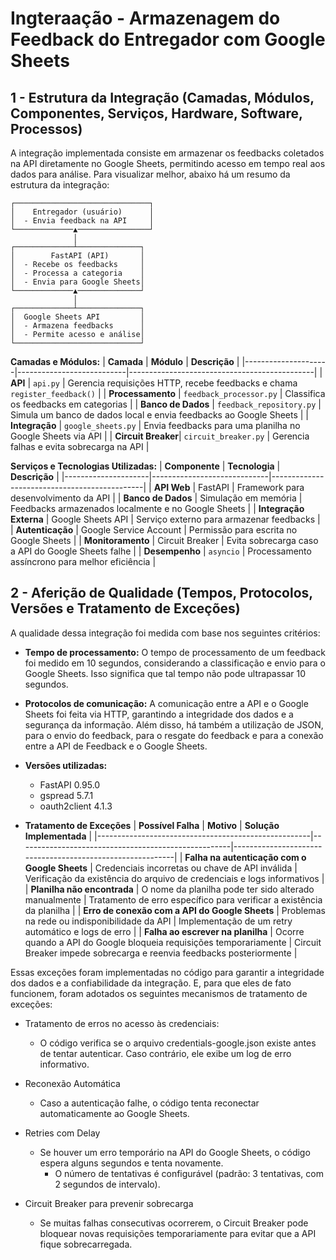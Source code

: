 # Ingteraação - Armazenagem do Feedback do Entregador com Google Sheets

## 1 - Estrutura da Integração (Camadas, Módulos, Componentes, Serviços, Hardware, Software, Processos)

A integração implementada consiste em armazenar os feedbacks coletados na API diretamente no Google Sheets, permitindo acesso em tempo real aos dados para análise. Para visualizar melhor, abaixo há um resumo da estrutura da integração:

```
┌──────────────────────────────┐
│    Entregador (usuário)      │
│  - Envia feedback na API     │
└─────────────▲────────────────┘
              │
┌─────────────┴──────────────┐
│        FastAPI (API)       │
│  - Recebe os feedbacks     │
│  - Processa a categoria    │
│  - Envia para Google Sheets│
└─────────────▲──────────────┘
              │
┌─────────────┴──────────────┐
│  Google Sheets API         │
│  - Armazena feedbacks      │
│  - Permite acesso e análise│
└────────────────────────────┘
```

**Camadas e Módulos:**
| **Camada**          | **Módulo**                 | **Descrição**                                  |
|---------------------|---------------------------|----------------------------------------------|
| **API**            | `api.py`                   | Gerencia requisições HTTP, recebe feedbacks e chama `register_feedback()` |
| **Processamento**  | `feedback_processor.py`    | Classifica os feedbacks em categorias       |
| **Banco de Dados** | `feedback_repository.py`   | Simula um banco de dados local e envia feedbacks ao Google Sheets |
| **Integração**     | `google_sheets.py`         | Envia feedbacks para uma planilha no Google Sheets via API |
| **Circuit Breaker**| `circuit_breaker.py`       | Gerencia falhas e evita sobrecarga na API   |

**Serviços e Tecnologias Utilizadas:**
| **Componente**      | **Tecnologia**                | **Descrição**                                  |
|---------------------|-----------------------------|----------------------------------------------|
| **API Web**        | FastAPI                      | Framework para desenvolvimento da API       |
| **Banco de Dados** | Simulação em memória         | Feedbacks armazenados localmente e no Google Sheets |
| **Integração Externa** | Google Sheets API      | Serviço externo para armazenar feedbacks    |
| **Autenticação**   | Google Service Account       | Permissão para escrita no Google Sheets     |
| **Monitoramento**  | Circuit Breaker              | Evita sobrecarga caso a API do Google Sheets falhe |
| **Desempenho**     | `asyncio`                    | Processamento assíncrono para melhor eficiência |

## 2 - Aferição de Qualidade (Tempos, Protocolos, Versões e Tratamento de Exceções)

A qualidade dessa integração foi medida com base nos seguintes critérios:
- **Tempo de processamento:** O tempo de processamento de um feedback foi medido em 10 segundos, considerando a classificação e envio para o Google Sheets. Isso significa que tal tempo não pode ultrapassar 10 segundos.
- **Protocolos de comunicação:** A comunicação entre a API e o Google Sheets foi feita via HTTP, garantindo a integridade dos dados e a segurança da informação. Além disso, há também a utilização de JSON, para o envio do feedback, para o resgate do feedback e para a conexão entre a API de Feedback e o Google Sheets.
- **Versões utilizadas:** 
  - FastAPI 0.95.0
  - gspread 5.7.1
  - oauth2client 4.1.3

- **Tratamento de Exceções**
| **Possível Falha**                                  | **Motivo**                                          | **Solução Implementada**                                   |
|-----------------------------------------------------|-----------------------------------------------------|-----------------------------------------------------------|
| **Falha na autenticação com o Google Sheets**      | Credenciais incorretas ou chave de API inválida    | Verificação da existência do arquivo de credenciais e logs informativos |
| **Planilha não encontrada**                         | O nome da planilha pode ter sido alterado manualmente | Tratamento de erro específico para verificar a existência da planilha |
| **Erro de conexão com a API do Google Sheets**     | Problemas na rede ou indisponibilidade da API      | Implementação de um retry automático e logs de erro      |
| **Falha ao escrever na planilha**                  | Ocorre quando a API do Google bloqueia requisições temporariamente | Circuit Breaker impede sobrecarga e reenvia feedbacks posteriormente |

Essas exceções foram implementadas no código para garantir a integridade dos dados e a confiabilidade da integração. E, para que eles de fato funcionem, foram adotados os seguintes mecanismos de tratamento de exceções:
- Tratamento de erros no acesso às credenciais:
  - O código verifica se o arquivo credentials-google.json existe antes de tentar autenticar. Caso contrário, ele exibe um log de erro informativo.

- Reconexão Automática
	- Caso a autenticação falhe, o código tenta reconectar automaticamente ao Google Sheets.

- Retries com Delay
  - Se houver um erro temporário na API do Google Sheets, o código espera alguns segundos e tenta novamente.
	- O número de tentativas é configurável (padrão: 3 tentativas, com 2 segundos de intervalo).

- Circuit Breaker para prevenir sobrecarga
	- Se muitas falhas consecutivas ocorrerem, o Circuit Breaker pode bloquear novas requisições temporariamente para evitar que a API fique sobrecarregada.